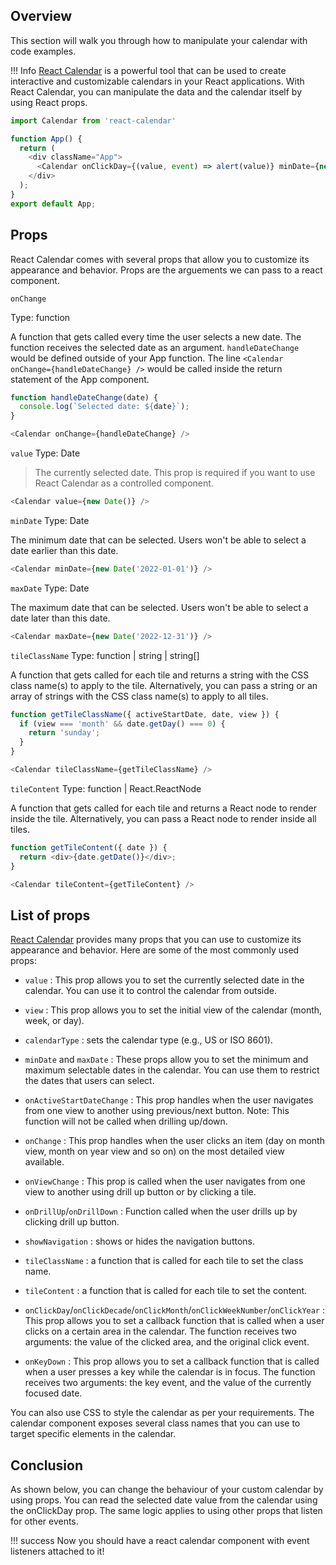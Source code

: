 <link rel="stylesheet" href="../../stylesheets/extra.css" />

## Overview
This section will walk you through how to manipulate your calendar with code examples.

!!! Info
    [React Calendar](https://www.npmjs.com/package/react-calendar) is a powerful tool that can be used to create interactive and customizable calendars in your React applications. With React Calendar, you can manipulate the data and the calendar itself by using React props.


```js
import Calendar from 'react-calendar'

function App() {
  return (
    <div className="App">
      <Calendar onClickDay={(value, event) => alert(value)} minDate={new Date()} />
    </div>
  );
}
export default App;
```


## Props

React Calendar comes with several props that allow you to customize its appearance and behavior. Props are the arguements we can pass to a react component.

```onChange```

Type: function

A function that gets called every time the user selects a new date. The function receives the selected date as an argument.
```handleDateChange``` would be defined outside of your App function. The line ```<Calendar onChange={handleDateChange} />``` would be called inside the return statement of the App component.
```js
function handleDateChange(date) {
  console.log(`Selected date: ${date}`);
}

<Calendar onChange={handleDateChange} />
```

```value```
Type: Date

> The currently selected date. This prop is required if you want to use React Calendar as a controlled component.

```js
<Calendar value={new Date()} />
```
```minDate```
Type: Date

The minimum date that can be selected. Users won't be able to select a date earlier than this date.

```js
<Calendar minDate={new Date('2022-01-01')} />
```
```maxDate```
Type: Date

The maximum date that can be selected. Users won't be able to select a date later than this date.
```js
<Calendar maxDate={new Date('2022-12-31')} />
```

```tileClassName```
Type: function | string | string[]

A function that gets called for each tile and returns a string with the CSS class name(s) to apply to the tile. Alternatively, you can pass a string or an array of strings with the CSS class name(s) to apply to all tiles.

```js
function getTileClassName({ activeStartDate, date, view }) {
  if (view === 'month' && date.getDay() === 0) {
    return 'sunday';
  }
}

<Calendar tileClassName={getTileClassName} />
```

```tileContent```
Type: function | React.ReactNode

A function that gets called for each tile and returns a React node to render inside the tile. Alternatively, you can pass a React node to render inside all tiles.

```js
function getTileContent({ date }) {
  return <div>{date.getDate()}</div>;
}

<Calendar tileContent={getTileContent} />
```



## List of props 
[React Calendar](https://www.npmjs.com/package/react-calendar) provides many props that you can use to customize its appearance and behavior. Here are some of the most commonly used props:

- `value` : This prop allows you to set the currently selected date in the calendar. You can use it to control the calendar from outside.

- `view` : This prop allows you to set the initial view of the calendar (month, week, or day).

- `calendarType` : sets the calendar type (e.g., US or ISO 8601).

- `minDate` and `maxDate` : These props allow you to set the minimum and maximum selectable dates in the calendar. You can use them to restrict the dates that users can select.

- `onActiveStartDateChange` : This prop handles when the user navigates from one view to another using previous/next button. Note: This function will not be called when drilling up/down.

- `onChange` : This prop handles when the user clicks an item (day on month view, month on year view and so on) on the most detailed view available.

- `onViewChange` : This prop is called when the user navigates from one view to another using drill up button or by clicking a tile.

- `onDrillUp`/`onDrillDown` : Function called when the user drills up by clicking drill up button.

- `showNavigation` : shows or hides the navigation buttons.

- `tileClassName` : a function that is called for each tile to set the class name.

- `tileContent` : a function that is called for each tile to set the content.

- `onClickDay`/`onClickDecade`/`onClickMonth`/`onClickWeekNumber`/`onClickYear` : This prop allows you to set a callback function that is called when a user clicks on a certain area in the calendar. The function receives two arguments: the value of the clicked area, and the original click event.

- `onKeyDown` : This prop allows you to set a callback function that is called when a user presses a key while the calendar is in focus. The function receives two arguments: the key event, and the value of the currently focused date.

You can also use CSS to style the calendar as per your requirements. The calendar component exposes several class names that you can use to target specific elements in the calendar.

## Conclusion
As shown below, you can change the behaviour of your custom calendar by using props.
You can read the selected date value from the calendar using the onClickDay prop. The same logic applies to using other props that listen for other events. 






!!! success
    Now you should have a react calendar component with event listeners attached to it!